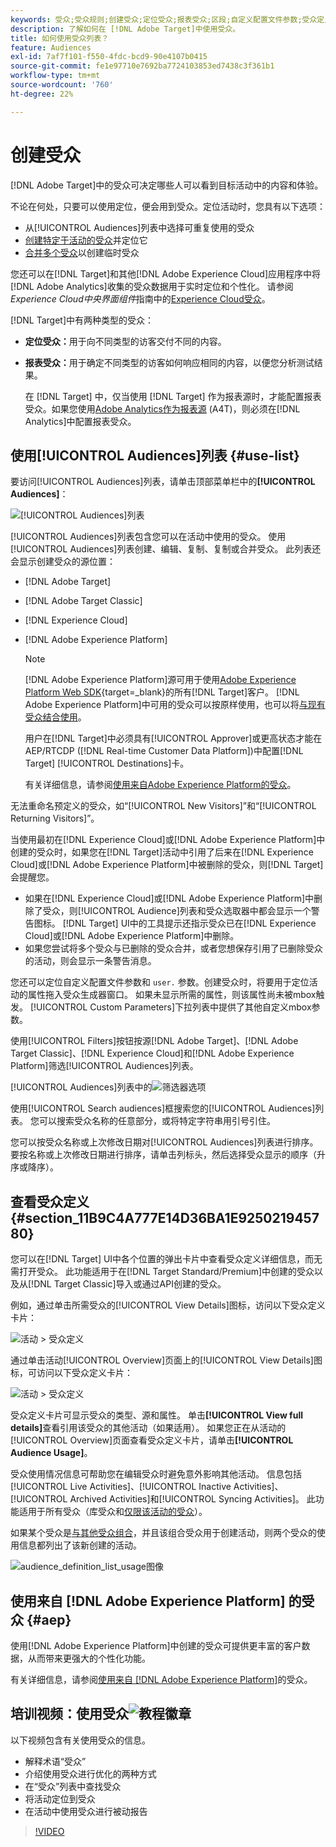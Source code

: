 ```yaml
---
keywords: 受众;受众规则;创建受众;定位受众;报表受众;区段;自定义配置文件参数;受众定义;受众列表
description: 了解如何在 [!DNL Adobe Target]中使用受众。
title: 如何使用受众列表？
feature: Audiences
exl-id: 7af7f101-f550-4fdc-bcd9-90e4107b0415
source-git-commit: fe1e97710e7692ba7724103853ed7438c3f361b1
workflow-type: tm+mt
source-wordcount: '760'
ht-degree: 22%

---
```


# 创建受众

[!DNL Adobe Target]中的受众可决定哪些人可以看到目标活动中的内容和体验。

不论在何处，只要可以使用定位，便会用到受众。定位活动时，您具有以下选项：

* 从[!UICONTROL Audiences]列表中选择可重复使用的受众
* [创建特定于活动的受众](/help/main/c-target/creating-activity-only-audience.md)并定位它
* [合并多个受众](/help/main/c-target/combining-multiple-audiences.md#concept_A7386F1EA4394BD2AB72399C225981E5)以创建临时受众

您还可以在[!DNL Target]和其他[!DNL Adobe Experience Cloud]应用程序中将[!DNL Adobe Analytics]收集的受众数据用于实时定位和个性化。 请参阅&#x200B;*Experience Cloud中央界面组件*&#x200B;指南中的[Experience Cloud受众](https://experienceleague.adobe.com/docs/core-services/interface/audiences/audience-library.html?lang=zh-Hans&?lang=zh-Hans)。

[!DNL Target]中有两种类型的受众：

* **定位受众：**&#x200B;用于向不同类型的访客交付不同的内容。
* **报表受众：**&#x200B;用于确定不同类型的访客如何响应相同的内容，以便您分析测试结果。

  在 [!DNL Target] 中，仅当使用 [!DNL Target] 作为报表源时，才能配置报表受众。如果您使用[Adobe Analytics作为报表源](/help/main/c-integrating-target-with-mac/a4t/a4t.md) (A4T)，则必须在[!DNL Analytics]中配置报表受众。

## 使用[!UICONTROL Audiences]列表 {#use-list}

要访问[!UICONTROL Audiences]列表，请单击顶部菜单栏中的&#x200B;**[!UICONTROL Audiences]**：

![[!UICONTROL Audiences]列表](assets/audiences_list.png)

[!UICONTROL Audiences]列表包含您可以在活动中使用的受众。 使用[!UICONTROL Audiences]列表创建、编辑、复制、复制或合并受众。 此列表还会显示创建受众的源位置：

* [!DNL Adobe Target]
* [!DNL Adobe Target Classic]
* [!DNL Experience Cloud]
* [!DNL Adobe Experience Platform]

  >[!NOTE]
  >
  >[!DNL Adobe Experience Platform]源可用于使用[Adobe Experience Platform Web SDK](https://experienceleague.adobe.com/docs/target-dev/developer/client-side/aep-web-sdk.html?lang=zh-Hans){target=_blank}的所有[!DNL Target]客户。 [!DNL Adobe Experience Platform]中可用的受众可以按原样使用，也可以将[与现有受众结合使用](/help/main/c-target/combining-multiple-audiences.md)。
  >
  >用户在[!DNL Target]中必须具有[!UICONTROL Approver]或更高状态才能在AEP/RTCDP ([!DNL Real-time Customer Data Platform])中配置[!DNL Target] [!UICONTROL Destinations]卡。
  >
  >有关详细信息，请参阅[使用来自Adobe Experience Platform的受众](#aep)。

无法重命名预定义的受众，如“[!UICONTROL New Visitors]”和“[!UICONTROL Returning Visitors]”。

当使用最初在[!DNL Experience Cloud]或[!DNL Adobe Experience Platform]中创建的受众时，如果您在[!DNL Target]活动中引用了后来在[!DNL Experience Cloud]或[!DNL Adobe Experience Platform]中被删除的受众，则[!DNL Target]会提醒您。

* 如果在[!DNL Experience Cloud]或[!DNL Adobe Experience Platform]中删除了受众，则[!UICONTROL Audience]列表和受众选取器中都会显示一个警告图标。 [!DNL Target] UI中的工具提示还指示受众已在[!DNL Experience Cloud]或[!DNL Adobe Experience Platform]中删除。
* 如果您尝试将多个受众与已删除的受众合并，或者您想保存引用了已删除受众的活动，则会显示一条警告消息。

您还可以定位自定义配置文件参数和 `user.` 参数。创建受众时，将要用于定位活动的属性拖入受众生成器窗口。 如果未显示所需的属性，则该属性尚未被mbox触发。 [!UICONTROL Custom Parameters]下拉列表中提供了其他自定义mbox参数。

使用[!UICONTROL Filters]按钮按源[!DNL Adobe Target]、[!DNL Adobe Target Classic]、[!DNL Experience Cloud]和[!DNL Adobe Experience Platform]筛选[!UICONTROL Audiences]列表。

[!UICONTROL Audiences]列表中的![筛选器选项](assets/filters.png)

使用[!UICONTROL Search audiences]框搜索您的[!UICONTROL Audiences]列表。 您可以搜索受众名称的任意部分，或将特定字符串用引号引住。

您可以按受众名称或上次修改日期对[!UICONTROL Audiences]列表进行排序。 要按名称或上次修改日期进行排序，请单击列标头，然后选择受众显示的顺序（升序或降序）。

## 查看受众定义 {#section_11B9C4A777E14D36BA1E925021945780}

您可以在[!DNL Target] UI中各个位置的弹出卡片中查看受众定义详细信息，而无需打开受众。 此功能适用于在[!DNL Target Standard/Premium]中创建的受众以及从[!DNL Target Classic]导入或通过API创建的受众。

例如，通过单击所需受众的[!UICONTROL View Details]图标，访问以下受众定义卡片：

![活动 > 受众定义](assets/audience_definition_list.png)

通过单击活动[!UICONTROL Overview]页面上的[!UICONTROL View Details]图标，可访问以下受众定义卡片：

![活动 > 受众定义](assets/view-details-activity-overview.png)

受众定义卡片可显示受众的类型、源和属性。 单击&#x200B;**[!UICONTROL View full details]**&#x200B;查看引用该受众的其他活动（如果适用）。 如果您正在从活动的[!UICONTROL Overview]页面查看受众定义卡片，请单击&#x200B;**[!UICONTROL Audience Usage]**。

受众使用情况信息可帮助您在编辑受众时避免意外影响其他活动。 信息包括[!UICONTROL Live Activities]、[!UICONTROL Inactive Activities]、[!UICONTROL Archived Activities]和[!UICONTROL Syncing Activities]。 此功能适用于所有受众（库受众和[仅限该活动的受众](/help/main/c-target/creating-activity-only-audience.md#concept_A6BADCF530ED4AE1852E677FEBE68483)）。

如果某个受众是[与其他受众组合](/help/main/c-target/combining-multiple-audiences.md)，并且该组合受众用于创建活动，则两个受众的使用信息都列出了该新创建的活动。

![audience_definition_list_usage图像](assets/audience_definition_list_usage.png)

<!--The following audience definition card is for an audience imported from the Adobe Experience Cloud. In this instance, the audience was imported from Adobe Audience Manager (AAM).

![Usage tab on Audience Definition card](assets/audience_definition_mc.png)

The following details are available for these imported audience types:

| Audience Type | Details |
|--- |--- |
|Mobile audience|Marketing Name, Vendor, and Model.<br>The `matches | does not match` operator displays instead of `equals | does not equal`<br>![Imported Mobile Audience](/help/main/c-target/c-audiences/assets/imported_mobile_audience.png).|
|Visitor-behavior audience|**user.categoryAffinity:** `categoryAffinity` with `FAVORITE` parameter.<br>![Imported Category Affinity](/help/main/c-target/c-audiences/assets/imported_category_affinity.png)<br>**Monitoring:** Monitoring service equals true.<br>**No Monitoring Service:** Monitoring service equals false.<br>![Imported Monitoring](/help/main/c-target/c-audiences/assets/imported_monitoring.png)|
|Audiences using the NOT operator|**Single Rule:** Target displays the audience in the format `[All Visitor AND [NOT [rule]`. Single NOT rule displays with AND with `AllVisitor` audience.<br>![Imported Not Audience](/help/main/c-target/c-audiences/assets/imported_not_audience.png)|

Keep the following points in mind as you work with imported audiences:

* Expression target audiences are no longer supported in Target Standard/Premium. 
* Target Standard/Premium does not support some deprecated audiences or has improved operators for ease of use. Because of this, the definition of an imported audience, although working as per definition, does not mean that same is now available for creation in the Standard/Premium interface. For example, Social Audiences are visible with their rules but Target Standard/Premium does not allow social audiences to be created.-->

## 使用来自 [!DNL Adobe Experience Platform] 的受众 {#aep}

使用[!DNL Adobe Experience Platform]中创建的受众可提供更丰富的客户数据，从而带来更强大的个性化功能。

有关详细信息，请参阅[使用来自 [!DNL Adobe Experience Platform]](/help/main/c-integrating-target-with-mac/integrating-with-rtcdp.md#aep)的受众。

## 培训视频：使用受众![教程徽章](/help/main/assets/tutorial.png)

以下视频包含有关使用受众的信息。

* 解释术语“受众”
* 介绍使用受众进行优化的两种方式
* 在“受众”列表中查找受众
* 将活动定位到受众
* 在活动中使用受众进行被动报告

>[!VIDEO](https://video.tv.adobe.com/v/17398)
